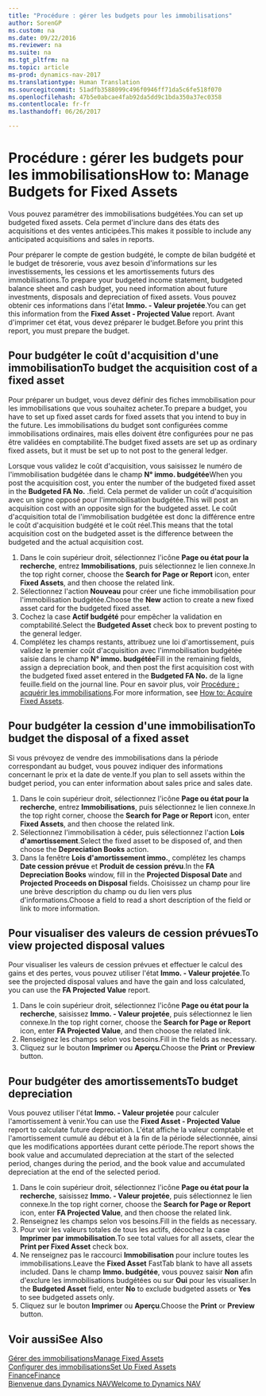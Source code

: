 ```yaml
---
title: "Procédure : gérer les budgets pour les immobilisations"
author: SorenGP
ms.custom: na
ms.date: 09/22/2016
ms.reviewer: na
ms.suite: na
ms.tgt_pltfrm: na
ms.topic: article
ms-prod: dynamics-nav-2017
ms.translationtype: Human Translation
ms.sourcegitcommit: 51adfb3588099c496f0946ff71da5c6fe518f070
ms.openlocfilehash: 47b5e0abcae4fab92da5dd9c1bda350a37ec0358
ms.contentlocale: fr-fr
ms.lasthandoff: 06/26/2017

---
```


# <a name="how-to-manage-budgets-for-fixed-assets"></a><span data-ttu-id="6129b-102">Procédure : gérer les budgets pour les immobilisations</span><span class="sxs-lookup"><span data-stu-id="6129b-102">How to: Manage Budgets for Fixed Assets</span></span>
<span data-ttu-id="6129b-103">Vous pouvez paramétrer des immobilisations budgétées.</span><span class="sxs-lookup"><span data-stu-id="6129b-103">You can set up budgeted fixed assets.</span></span> <span data-ttu-id="6129b-104">Cela permet d'inclure dans des états des acquisitions et des ventes anticipées.</span><span class="sxs-lookup"><span data-stu-id="6129b-104">This makes it possible to include any anticipated acquisitions and sales in reports.</span></span>  

 <span data-ttu-id="6129b-105">Pour préparer le compte de gestion budgété, le compte de bilan budgété et le budget de trésorerie, vous avez besoin d'informations sur les investissements, les cessions et les amortissements futurs des immobilisations.</span><span class="sxs-lookup"><span data-stu-id="6129b-105">To prepare your budgeted income statement, budgeted balance sheet and cash budget, you need information about future investments, disposals and depreciation of fixed assets.</span></span> <span data-ttu-id="6129b-106">Vous pouvez obtenir ces informations dans l'état **Immo. - Valeur projetée**.</span><span class="sxs-lookup"><span data-stu-id="6129b-106">You can get this information from the **Fixed Asset - Projected Value** report.</span></span> <span data-ttu-id="6129b-107">Avant d'imprimer cet état, vous devez préparer le budget.</span><span class="sxs-lookup"><span data-stu-id="6129b-107">Before you print this report, you must prepare the budget.</span></span>  

## <a name="to-budget-the-acquisition-cost-of-a-fixed-asset"></a><span data-ttu-id="6129b-108">Pour budgéter le coût d'acquisition d'une immobilisation</span><span class="sxs-lookup"><span data-stu-id="6129b-108">To budget the acquisition cost of a fixed asset</span></span>
<span data-ttu-id="6129b-109">Pour préparer un budget, vous devez définir des fiches immobilisation pour les immobilisations que vous souhaitez acheter.</span><span class="sxs-lookup"><span data-stu-id="6129b-109">To prepare a budget, you have to set up fixed asset cards for fixed assets that you intend to buy in the future.</span></span> <span data-ttu-id="6129b-110">Les immobilisations du budget sont configurées comme immobilisations ordinaires, mais elles doivent être configurées pour ne pas être validées en comptabilité.</span><span class="sxs-lookup"><span data-stu-id="6129b-110">The budget fixed assets are set up as ordinary fixed assets, but it must be set up to not post to the general ledger.</span></span>

<span data-ttu-id="6129b-111">Lorsque vous validez le coût d'acquisition, vous saisissez le numéro de l'immobilisation budgétée dans le champ **N° immo. budgétée**</span><span class="sxs-lookup"><span data-stu-id="6129b-111">When you post the acquisition cost, you enter the number of the budgeted fixed asset in the **Budgeted FA No.**</span></span> <span data-ttu-id="6129b-112">.</span><span class="sxs-lookup"><span data-stu-id="6129b-112">field.</span></span> <span data-ttu-id="6129b-113">Cela permet de valider un coût d'acquisition avec un signe opposé pour l'immobilisation budgétée.</span><span class="sxs-lookup"><span data-stu-id="6129b-113">This will post an acquisition cost with an opposite sign for the budgeted asset.</span></span> <span data-ttu-id="6129b-114">Le coût d'acquisition total de l'immobilisation budgétée est donc la différence entre le coût d'acquisition budgété et le coût réel.</span><span class="sxs-lookup"><span data-stu-id="6129b-114">This means that the total acquisition cost on the budgeted asset is the difference between the budgeted and the actual acquisition cost.</span></span>

1. <span data-ttu-id="6129b-115">Dans le coin supérieur droit, sélectionnez l'icône **Page ou état pour la recherche**, entrez **Immobilisations**, puis sélectionnez le lien connexe.</span><span class="sxs-lookup"><span data-stu-id="6129b-115">In the top right corner, choose the **Search for Page or Report** icon, enter **Fixed Assets**, and then choose the related link.</span></span>
2. <span data-ttu-id="6129b-116">Sélectionnez l'action **Nouveau** pour créer une fiche immobilisation pour l'immobilisation budgétée.</span><span class="sxs-lookup"><span data-stu-id="6129b-116">Choose the **New** action to create a new fixed asset card for the budgeted fixed asset.</span></span>
3. <span data-ttu-id="6129b-117">Cochez la case **Actif budgété** pour empêcher la validation en comptabilité.</span><span class="sxs-lookup"><span data-stu-id="6129b-117">Select the **Budgeted Asset** check box to prevent posting to the general ledger.</span></span>
4. <span data-ttu-id="6129b-118">Complétez les champs restants, attribuez une loi d'amortissement, puis validez le premier coût d'acquisition avec l'immobilisation budgétée saisie dans le champ **N° immo. budgétée**</span><span class="sxs-lookup"><span data-stu-id="6129b-118">Fill in the remaining fields, assign a depreciation book, and then post the first acquisition cost with the budgeted fixed asset entered in the **Budgeted FA No.**</span></span> <span data-ttu-id="6129b-119">de la ligne feuille.</span><span class="sxs-lookup"><span data-stu-id="6129b-119">field on the journal line.</span></span> <span data-ttu-id="6129b-120">Pour en savoir plus, voir [Procédure : acquérir les immobilisations](fa-how-acquire.md).</span><span class="sxs-lookup"><span data-stu-id="6129b-120">For more information, see [How to: Acquire Fixed Assets](fa-how-acquire.md).</span></span>

## <a name="to-budget-the-disposal-of-a-fixed-asset"></a><span data-ttu-id="6129b-121">Pour budgéter la cession d'une immobilisation</span><span class="sxs-lookup"><span data-stu-id="6129b-121">To budget the disposal of a fixed asset</span></span>
<span data-ttu-id="6129b-122">Si vous prévoyez de vendre des immobilisations dans la période correspondant au budget, vous pouvez indiquer des informations concernant le prix et la date de vente.</span><span class="sxs-lookup"><span data-stu-id="6129b-122">If you plan to sell assets within the budget period, you can enter information about sales price and sales date.</span></span>

1. <span data-ttu-id="6129b-123">Dans le coin supérieur droit, sélectionnez l'icône **Page ou état pour la recherche**, entrez **Immobilisations**, puis sélectionnez le lien connexe.</span><span class="sxs-lookup"><span data-stu-id="6129b-123">In the top right corner, choose the **Search for Page or Report** icon, enter **Fixed Assets**, and then choose the related link.</span></span>
2. <span data-ttu-id="6129b-124">Sélectionnez l'immobilisation à céder, puis sélectionnez l'action **Lois d'amortissement**.</span><span class="sxs-lookup"><span data-stu-id="6129b-124">Select the fixed asset to be disposed of, and then choose the **Depreciation Books** action.</span></span>
3. <span data-ttu-id="6129b-125">Dans la fenêtre **Lois d'amortissement immo.**, complétez les champs **Date cession prévue** et **Produit de cession prévu**.</span><span class="sxs-lookup"><span data-stu-id="6129b-125">In the **FA Depreciation Books** window, fill in the **Projected Disposal Date** and **Projected Proceeds on Disposal** fields.</span></span> <span data-ttu-id="6129b-126">Choisissez un champ pour lire une brève description du champ ou du lien vers plus d'informations.</span><span class="sxs-lookup"><span data-stu-id="6129b-126">Choose a field to read a short description of the field or link to more information.</span></span>

## <a name="to-view-projected-disposal-values"></a><span data-ttu-id="6129b-127">Pour visualiser des valeurs de cession prévues</span><span class="sxs-lookup"><span data-stu-id="6129b-127">To view projected disposal values</span></span>
<span data-ttu-id="6129b-128">Pour visualiser les valeurs de cession prévues et effectuer le calcul des gains et des pertes, vous pouvez utiliser l'état **Immo. - Valeur projetée**.</span><span class="sxs-lookup"><span data-stu-id="6129b-128">To see the projected disposal values and have the gain and loss calculated, you can use the **FA Projected Value** report.</span></span>

1. <span data-ttu-id="6129b-129">Dans le coin supérieur droit, sélectionnez l'icône **Page ou état pour la recherche**, saisissez **Immo. - Valeur projetée**, puis sélectionnez le lien connexe.</span><span class="sxs-lookup"><span data-stu-id="6129b-129">In the top right corner, choose the **Search for Page or Report** icon, enter **FA Projected Value**, and then choose the related link.</span></span>
2. <span data-ttu-id="6129b-130">Renseignez les champs selon vos besoins.</span><span class="sxs-lookup"><span data-stu-id="6129b-130">Fill in the fields as necessary.</span></span>
3. <span data-ttu-id="6129b-131">Cliquez sur le bouton **Imprimer** ou **Aperçu**.</span><span class="sxs-lookup"><span data-stu-id="6129b-131">Choose the **Print** or **Preview** button.</span></span>

## <a name="to-budget-depreciation"></a><span data-ttu-id="6129b-132">Pour budgéter des amortissements</span><span class="sxs-lookup"><span data-stu-id="6129b-132">To budget depreciation</span></span>
<span data-ttu-id="6129b-133">Vous pouvez utiliser l'état **Immo. - Valeur projetée** pour calculer l'amortissement à venir.</span><span class="sxs-lookup"><span data-stu-id="6129b-133">You can use the **Fixed Asset - Projected Value** report to calculate future depreciation.</span></span> <span data-ttu-id="6129b-134">L'état affiche la valeur comptable et l'amortissement cumulé au début et à la fin de la période sélectionnée, ainsi que les modifications apportées durant cette période.</span><span class="sxs-lookup"><span data-stu-id="6129b-134">The report shows the book value and accumulated depreciation at the start of the selected period, changes during the period, and the book value and accumulated depreciation at the end of the selected period.</span></span>

1. <span data-ttu-id="6129b-135">Dans le coin supérieur droit, sélectionnez l'icône **Page ou état pour la recherche**, saisissez **Immo. - Valeur projetée**, puis sélectionnez le lien connexe.</span><span class="sxs-lookup"><span data-stu-id="6129b-135">In the top right corner, choose the **Search for Page or Report** icon, enter **FA Projected Value**, and then choose the related link.</span></span>
2. <span data-ttu-id="6129b-136">Renseignez les champs selon vos besoins.</span><span class="sxs-lookup"><span data-stu-id="6129b-136">Fill in the fields as necessary.</span></span>
3. <span data-ttu-id="6129b-137">Pour voir les valeurs totales de tous les actifs, décochez la case **Imprimer par immobilisation**.</span><span class="sxs-lookup"><span data-stu-id="6129b-137">To see total values for all assets, clear the **Print per Fixed Asset** check box.</span></span>
4. <span data-ttu-id="6129b-138">Ne renseignez pas le raccourci **Immobilisation** pour inclure toutes les immobilisations.</span><span class="sxs-lookup"><span data-stu-id="6129b-138">Leave the **Fixed Asset** FastTab blank to have all assets included.</span></span> <span data-ttu-id="6129b-139">Dans le champ **Immo. budgétée**, vous pouvez saisir **Non** afin d'exclure les immobilisations budgétées ou sur **Oui** pour les visualiser.</span><span class="sxs-lookup"><span data-stu-id="6129b-139">In the **Budgeted Asset** field, enter **No** to exclude budgeted assets or **Yes** to see budgeted assets only.</span></span>
5. <span data-ttu-id="6129b-140">Cliquez sur le bouton **Imprimer** ou **Aperçu**.</span><span class="sxs-lookup"><span data-stu-id="6129b-140">Choose the **Print** or **Preview** button.</span></span>

## <a name="see-also"></a><span data-ttu-id="6129b-141">Voir aussi</span><span class="sxs-lookup"><span data-stu-id="6129b-141">See Also</span></span>
[<span data-ttu-id="6129b-142">Gérer des immobilisations</span><span class="sxs-lookup"><span data-stu-id="6129b-142">Manage Fixed Assets</span></span>](fa-manage.md)  
[<span data-ttu-id="6129b-143">Configurer des immobilisations</span><span class="sxs-lookup"><span data-stu-id="6129b-143">Set Up Fixed Assets</span></span>](fa-setup.md)  
[<span data-ttu-id="6129b-144">Finance</span><span class="sxs-lookup"><span data-stu-id="6129b-144">Finance</span></span>](finance-setup.md)  
[<span data-ttu-id="6129b-145">Bienvenue dans Dynamics NAV</span><span class="sxs-lookup"><span data-stu-id="6129b-145">Welcome to Dynamics NAV</span></span>](across-get-started.md)

